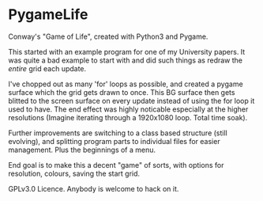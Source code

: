 # PygameLife
Conway's "Game of Life", created with Python3 and Pygame.

This started with an example program for one of my University papers. It was quite a bad example
to start with and did such things as redraw the *entire* grid each update.

I've chopped out as many 'for' loops as possible, and created a pygame surface which the grid gets drawn to once.
This BG surface then gets blitted to the screen surface on every update instead of using the for loop it used to
have. The end effect was highly noticable especially at the higher resolutions (Imagine iterating through a 1920x1080 loop. Total time soak).

Further improvements are switching to a class based structure (still evolving), and splitting program parts to
individual files for easier management. Plus the beginnings of a menu.

End goal is to make this a decent "game" of sorts, with options for resolution, colours, saving the start grid.

GPLv3.0 Licence. Anybody is welcome to hack on it.
